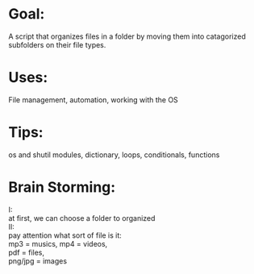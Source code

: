 # Goal:  
A script that organizes files in a folder by moving them into catagorized subfolders on their file types.  
# Uses:  
File management, automation, working with the OS  
# Tips:  
os and shutil modules, dictionary, loops, conditionals, functions  
# Brain Storming:  
I:  
at first, we can choose a folder to organized  
II:  
pay attention what sort of file is it:  
mp3 = musics, 
mp4 = videos,  
pdf = files,  
png/jpg = images
